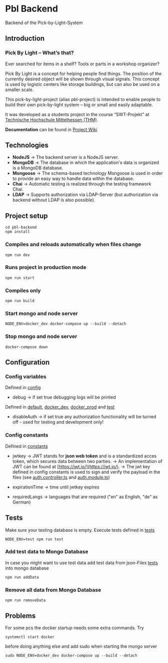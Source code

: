 
# Pbl Backend
Backend of the Pick-by-Light-System

## Introduction
### Pick By Light – What’s that?

Ever searched for items in a shelf? Tools or parts in a workshop organizer?

Pick By Light is a concept for helping people find things. The position of the currently desired object will be shown through visual signals.
This concept is used by logistic centers like storage buildings, but can also be used on a smaller scale.

This pick-by-light-project (alias pbl-project) is intended to enable people to build their own pick-by-light system – big or small and easily adaptable.

It was developed as a students project in the course “SWT-Projekt” at [Technische Hochschule Mittelhessen (THM)](https://www.thm.de/site/en/).

**Documentation** can be found in [Project Wiki](https://github.com/PBL-Pick-By-Light/BE-Backend/tree/main/docs/wiki/Home.md)

## Technologies

+ **NodeJS** → The backend server is a NodeJS server.
+ **MongoDB** → The database in which the application's data is organized is a MongoDB database.
+ **Mongoose** → The schema-based technology Mongoose is used in order to provide an easy way to handle data within the database.
+ **Chai** → Automatic testing is realized through the testing framework Chai.
+ **LDAP** → Supports authorization via LDAP-Server (but authorization via backend without LDAP is also possible).

## Project setup

```
cd pbl-backend
npm install
```

### Compiles and reloads automatically when files change
```
npm run dev
```

### Runs project in production mode
```
npm run start
```

### Compiles only
```
npm run build
```

### Start mongo and node server
```
NODE_ENV=docker_dev docker-compose up --build --detach
```

### Stop mongo and node server
```
docker-compose down
```

## Configuration

### Config variables

Defined in [config](src/config/config.json)

+ debug → if set true debugging logs will be printed

Defined in [default](config/default.json), [docker_dev](config/docker_dev.json), [docker_prod](config/docker_prod.json) and [test](config/test.json)

+ disableAuth → if set true any authorization functionality will be turned off - used for testing and development only!

### Config constants

Defined in [constants](src/config/constants.ts)

+ jwtkey
    → JWT stands for **json web token** and is a standardized acces token, which secures data between two parties.
    → An implementation of JWT can be found at [https://jwt.io/](https://jwt.io/).
    → The jwt key defined in config constants is used to sign and verify the payload in the files (see [auth.controller.ts](https://github.com/PBL-Pick-By-Light/BE-Backend/-/blob/development/src/controllers/auth.controller.ts) and [auth.module.ts](https://github.com/PBL-Pick-By-Light/BE-Backend/-/blob/development/src/modules/auth/auth.module.ts))

+ expirationTime → time until jwtkey expires
+ requiredLangs → languages that are required ("en" as English, "de" as German)

## Tests
Make sure your testing database is empty.
Execute tests defined in [tests](src/tests/testdata)
```
NODE_ENV=test npm run test
``` 

### Add test data to Mongo Database
In case you might want to use test data add test data from json-Files [tests](src/tests/testdata) into mongo database
```
npm run addData
```

### Remove all data from Mongo Database
```
npm run removeData
```


## Problems

For some pcs the docker startup needs some extra commands.
Try
```
systemctl start docker
```
before doing anything else and add sudo when starting the mongo server
```
sudo NODE_ENV=docker_dev docker-compose up --build --detach
```
